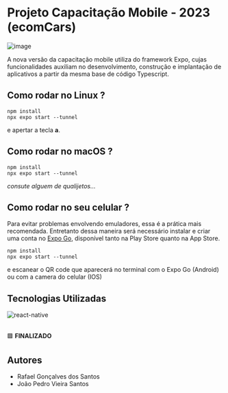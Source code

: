 # Projeto Capacitação Mobile - 2023 (ecomCars)

![image](https://github.com/rafaaels2/expo-init/assets/104213060/5142957b-8517-43fc-8b10-b6a4649593f6)

A nova versão da capacitação mobile utiliza do framework Expo, cujas funcionalidades auxiliam no desenvolvimento, construção e implantação de aplicativos a partir da mesma base de código Typescript.

## Como rodar no Linux ?
```
npm install
npx expo start --tunnel
```
e apertar a tecla **a**.

## Como rodar no macOS ?
```
npm install
npx expo start --tunnel
```
*consute alguem de qualijetos...*

## Como rodar no seu celular ?
Para evitar problemas envolvendo emuladores, essa é a prática mais recomendada. Entretanto dessa maneira será necessário instalar e criar uma conta no [Expo Go](https://expo.dev/client), disponível tanto na Play Store quanto na App Store.
```
npm install
npx expo start --tunnel
```
e escanear o QR code que aparecerá no terminal com o Expo Go (Android) ou com a camera do celular (IOS)

## Tecnologias Utilizadas
<div style="display: inline_block">
  <img align="center" alt="react-native" src="https://img.shields.io/badge/React_Native-20232A?style=for-the-badge&logo=react&logoColor=61DAFB"/>
</div>

<br />

🟩 **FINALIZADO**

## Autores
- Rafael Gonçalves dos Santos
- João Pedro Vieira Santos

